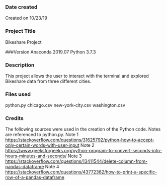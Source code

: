 ### Date created
Created on 10/23/19

### Project Title
Bikeshare Project

###Version
Anaconda 2019.07
Python 3.7.3

### Description
This project allows the user to interact with the terminal and explored Bikeshare data from three different cities.

### Files used
python.py
chicago.csv
new-york-city.csv
washington.csv

### Credits
The following sources were used in the creation of the Python code. Notes are referenced to python.py.
Note 1 https://stackoverflow.com/questions/31625792/python-how-to-accept-only-certain-words-with-user-input
Note 2 https://www.geeksforgeeks.org/python-program-to-convert-seconds-into-hours-minutes-and-seconds/
Note 3 https://stackoverflow.com/questions/13411544/delete-column-from-pandas-dataframe
Note 4 https://stackoverflow.com/questions/43772362/how-to-print-a-specific-row-of-a-pandas-dataframe
